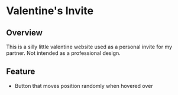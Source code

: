 <h1>Valentine's Invite</h1>

<h2>Overview</h2>
<p>This is a silly little valentine website used as a personal invite for my partner. Not intended as a professional design.</p>

<h2>Feature</h2>
<ul>
  <li>Button that moves position randomly when hovered over</li>
</ul>
